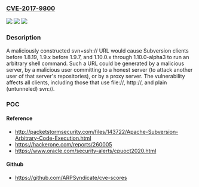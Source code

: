 ### [CVE-2017-9800](https://cve.mitre.org/cgi-bin/cvename.cgi?name=CVE-2017-9800)
![](https://img.shields.io/static/v1?label=Product&message=Apache%20Subversion&color=blue)
![](https://img.shields.io/static/v1?label=Version&message=n%2Fa&color=blue)
![](https://img.shields.io/static/v1?label=Vulnerability&message=Remote%20Code%20Execution&color=brighgreen)

### Description

A maliciously constructed svn+ssh:// URL would cause Subversion clients before 1.8.19, 1.9.x before 1.9.7, and 1.10.0.x through 1.10.0-alpha3 to run an arbitrary shell command. Such a URL could be generated by a malicious server, by a malicious user committing to a honest server (to attack another user of that server's repositories), or by a proxy server. The vulnerability affects all clients, including those that use file://, http://, and plain (untunneled) svn://.

### POC

#### Reference
- http://packetstormsecurity.com/files/143722/Apache-Subversion-Arbitrary-Code-Execution.html
- https://hackerone.com/reports/260005
- https://www.oracle.com/security-alerts/cpuoct2020.html

#### Github
- https://github.com/ARPSyndicate/cve-scores

